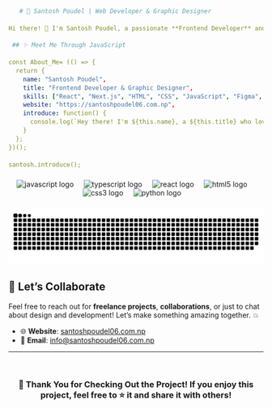 

###


###
```yaml

   # 🚀 Santosh Poudel | Web Developer & Graphic Designer

Hi there! 👋 I'm Santosh Poudel, a passionate **Frontend Developer** and **Graphic Designer** dedicated to crafting immersive user experiences and visually captivating designs. My expertise lies in **React, HTML, CSS, JavaScript**, and more! Explore my work at **[santoshpoudel06.com.np](https://santoshpoudel06.com.np)**.

 ## ✨ Meet Me Through JavaScript

const About_Me= (() => {
  return {
    name: "Santosh Poudel",
    title: "Frontend Developer & Graphic Designer",
    skills: ["React", "Next.js", "HTML", "CSS", "JavaScript", "Figma", "Photoshop"],
    website: "https://santoshpoudel06.com.np",
    introduce: function() {
      console.log(`Hey there! I'm ${this.name}, a ${this.title} who loves turning ideas into reality. 🚀`);
    }
  };
})();

santosh.introduce();

```
###

<div align="center">
  <img src="https://cdn.jsdelivr.net/gh/devicons/devicon/icons/javascript/javascript-original.svg" height="30" alt="javascript logo"  />
  <img width="12" />
  <img src="https://cdn.jsdelivr.net/gh/devicons/devicon/icons/typescript/typescript-original.svg" height="30" alt="typescript logo"  />
  <img width="12" />
  <img src="https://cdn.jsdelivr.net/gh/devicons/devicon/icons/react/react-original.svg" height="30" alt="react logo"  />
  <img width="12" />
  <img src="https://cdn.jsdelivr.net/gh/devicons/devicon/icons/html5/html5-original.svg" height="30" alt="html5 logo"  />
  <img width="12" />
  <img src="https://cdn.jsdelivr.net/gh/devicons/devicon/icons/css3/css3-original.svg" height="30" alt="css3 logo"  />
  <img width="12" />
  <img src="https://cdn.jsdelivr.net/gh/devicons/devicon/icons/python/python-original.svg" height="30" alt="python logo"  />
  <img width="12" />
</div>

###

<picture>
  <source
    media="(prefers-color-scheme: dark)"
    srcset="https://raw.githubusercontent.com/platane/snk/output/github-contribution-grid-snake-dark.svg"
  />
  <source
    media="(prefers-color-scheme: light)"
    srcset="https://raw.githubusercontent.com/platane/snk/output/github-contribution-grid-snake.svg"
  />
  <img
    alt="github contribution grid snake animation"
    src="https://raw.githubusercontent.com/platane/snk/output/github-contribution-grid-snake.svg"
  />
</picture>



## 🎯 **Let’s Collaborate**

Feel free to reach out for **freelance projects**, **collaborations**, or just to chat about design and development! Let’s make something amazing together. 💥

- 🌐 **Website**: [santoshpoudel06.com.np](https://santoshpoudel06.com.np)
- 📧 **Email**: info@santoshpoudel06.com.np


---

<br>
<h3 align ="center">
🎉 Thank You for Checking Out the Project!
If you enjoy this project, feel free to ⭐️ it and share it with others!
</h3>